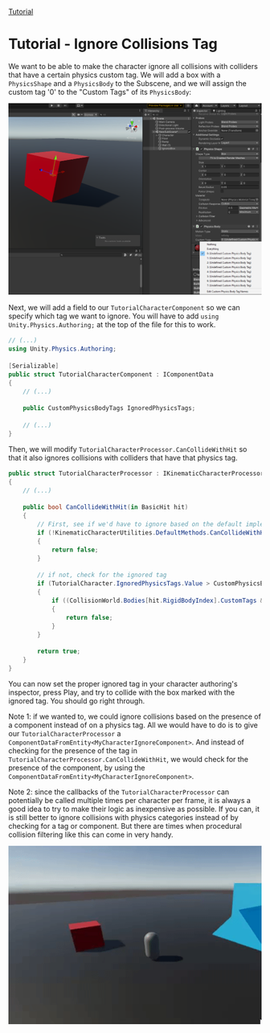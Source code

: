 
[Tutorial](../tutorial)

# Tutorial - Ignore Collisions Tag

We want to be able to make the character ignore all collisions with colliders that have a certain physics custom tag. We will add a box with a `PhysicsShape` and a `PhysicsBody` to the Subscene, and we will assign the custom tag '0' to the "Custom Tags" of its `PhysicsBody`:

![](../Images/tutorial_box_tag.png)

Next, we will add a field to our `TutorialCharacterComponent` so we can specify which tag we want to ignore. You will have to add `using Unity.Physics.Authoring;` at the top of the file for this to work.

```cs
// (...)
using Unity.Physics.Authoring;

[Serializable]
public struct TutorialCharacterComponent : IComponentData
{
    // (...)

    public CustomPhysicsBodyTags IgnoredPhysicsTags;

    // (...)
}
```

Then, we will modify `TutorialCharacterProcessor.CanCollideWithHit` so that it also ignores collisions with colliders that have that physics tag. 

```cs
public struct TutorialCharacterProcessor : IKinematicCharacterProcessor
{
    // (...)

    public bool CanCollideWithHit(in BasicHit hit)
    {
        // First, see if we'd have to ignore based on the default implementation
        if (!KinematicCharacterUtilities.DefaultMethods.CanCollideWithHit(in hit))
        {
            return false;
        }

        // if not, check for the ignored tag
        if (TutorialCharacter.IgnoredPhysicsTags.Value > CustomPhysicsBodyTags.Nothing.Value)
        {
            if ((CollisionWorld.Bodies[hit.RigidBodyIndex].CustomTags & TutorialCharacter.IgnoredPhysicsTags.Value) > 0)
            {
                return false;
            }
        }

        return true;
    }
}
```

You can now set the proper ignored tag in your character authoring's inspector, press Play, and try to collide with the box marked with the ignored tag. You should go right through. 

Note 1: if we wanted to, we could ignore collisions based on the presence of a component instead of on a physics tag. All we would have to do is to give our `TutorialCharacterProcessor` a `ComponentDataFromEntity<MyCharacterIgnoreComponent>`. And instead of checking for the presence of the tag in `TutorialCharacterProcessor.CanCollideWithHit`, we would check for the presence of the component, by using the `ComponentDataFromEntity<MyCharacterIgnoreComponent>`.

Note 2: since the callbacks of the `TutorialCharacterProcessor` can potentially be called multiple times per character per frame, it is always a good idea to try to make their logic as inexpensive as possible. If you can, it is still better to ignore collisions with physics categories instead of by checking for a tag or component. But there are times when procedural collision filtering like this can come in very handy.

![](../Images/tutorial_ignore_collisions.gif)